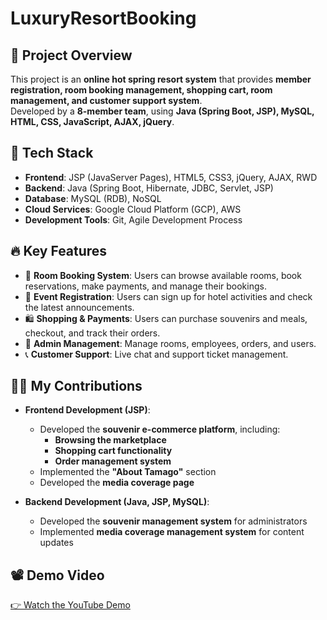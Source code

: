 # LuxuryResortBooking

## 🌟 Project Overview
This project is an **online hot spring resort system** that provides **member registration, room booking management, shopping cart, room management, and customer support system**.  
Developed by a **8-member team**, using **Java (Spring Boot, JSP), MySQL, HTML, CSS, JavaScript, AJAX, jQuery**.

## 🚀 Tech Stack
- **Frontend**: JSP (JavaServer Pages), HTML5, CSS3, jQuery, AJAX, RWD
- **Backend**: Java (Spring Boot, Hibernate, JDBC, Servlet, JSP)
- **Database**: MySQL (RDB), NoSQL
- **Cloud Services**: Google Cloud Platform (GCP), AWS
- **Development Tools**: Git, Agile Development Process

## 🔥 Key Features
- 🏨 **Room Booking System**: Users can browse available rooms, book reservations, make payments, and manage their bookings.
- 🎫 **Event Registration**: Users can sign up for hotel activities and check the latest announcements.
- 🛍️ **Shopping & Payments**: Users can purchase souvenirs and meals, checkout, and track their orders.
- 🔧 **Admin Management**: Manage rooms, employees, orders, and users.
- 📞 **Customer Support**: Live chat and support ticket management.

## 👨‍💻 My Contributions

- **Frontend Development (JSP)**:  
  - Developed the **souvenir e-commerce platform**, including:  
    - **Browsing the marketplace**  
    - **Shopping cart functionality**  
    - **Order management system**  
  - Implemented the **"About Tamago"** section  
  - Developed the **media coverage page**  

- **Backend Development (Java, JSP, MySQL)**:  
  - Developed the **souvenir management system** for administrators  
  - Implemented **media coverage management system** for content updates  


## 📽️ Demo Video
[👉 Watch the YouTube Demo](https://youtu.be/hMf2sOkSNbg?si=Hb5rZNibzhNKe3hW&t=1104)
